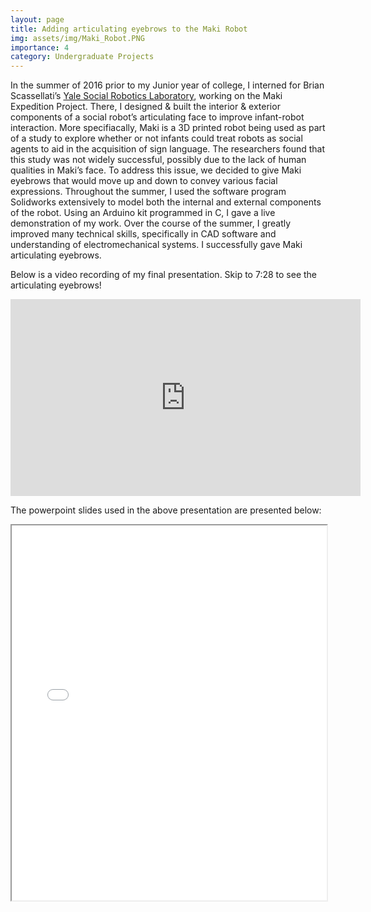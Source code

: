```yaml
---
layout: page
title: Adding articulating eyebrows to the Maki Robot
img: assets/img/Maki_Robot.PNG
importance: 4
category: Undergraduate Projects
---
```


In the summer of 2016 prior to my Junior year of college, I interned for Brian Scassellati’s [Yale Social Robotics Laboratory](https://scazlab.yale.edu/), working on the Maki Expedition Project. There, I designed & built the interior & exterior components of a social robot’s articulating face to improve infant-robot interaction. More specifiacally, Maki is a 3D printed robot being used as part of a study to explore whether or not infants could treat robots as social agents to aid in the acquisition of sign language. The researchers found that this study was not widely successful, possibly due to the lack of human qualities in Maki’s face. To address this issue, we decided to give Maki eyebrows that would move up and down to convey various facial expressions. Throughout the summer, I used the software program Solidworks extensively to model both the internal and external components of the robot. Using an Arduino kit programmed in C, I gave a live demonstration of my work. Over the course of the summer, I greatly improved many technical skills, specifically in CAD software and understanding of electromechanical systems. I successfully gave Maki articulating eyebrows.

Below is a video recording of my final presentation. Skip to 7:28 to see the articulating eyebrows!

<iframe width="560" height="315" src="https://www.youtube.com/embed/7uqN64ORB40" frameborder="0" allow="accelerometer; autoplay; encrypted-media; gyroscope; picture-in-picture" allowfullscreen></iframe>

The powerpoint slides used in the above presentation are presented below:

<iframe src="../../assets/pdf/Maki_Eyebrow_Project.pdf" width="100%" height="600px"></iframe>
